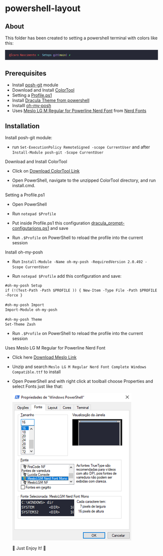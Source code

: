 # powershell-layout


## About

This folder has been created to setting a powershell terminal
with colors like this:

![MyPowershell][img-mypowershell]


## Prerequisites

- Install [posh-git](https://github.com/dahlbyk/posh-git) module
- Download and Install [ColorTool](https://github.com/microsoft/terminal/releases/tag/1904.29002)
- Setting a [Profile.ps1](https://ss64.com/ps/syntax-profile.html)
- Install [Dracula Theme from powershell](https://github.com/dracula/powershell/blob/master/INSTALL.md)
- Installl [oh-my-posh](https://github.com/JanDeDobbeleer/oh-my-posh)
- Uses [Meslo LG M Regular for Powerline Nerd Font](https://github.com/ryanoasis/nerd-fonts/releases/download/v2.1.0/Meslo.zip) from [Nerd Fonts](https://www.nerdfonts.com/font-downloads)

## Installation

Install posh-git module:

- run `Set-ExecutionPolicy RemoteSigned -scope CurrentUser`   and after `Install-Module posh-git -Scope CurrentUser`



Download and Install ColorTool 

- Click on [Download ColorTool Link](https://raw.githubusercontent.com/waf/dracula-cmd/master/dist/ColorTool.zip)

- Open PowerShell, navigate to the unzipped ColorTool directory, and run install.cmd.



Setting a Profile.ps1

- Open PowerShell 

- Run `notepad $Profile`

- Put inside Profile.ps1 this configuration [dracula_prompt-configutarions.ps1](https://github.com/dracula/powershell/blob/master/theme/dracula-prompt-configuration.ps1) and save

- Run `.$Profile` on PowerShell to reload the profile into the current session


Install oh-my-posh

- Run `Install-Module -Name oh-my-posh -RequiredVersion 2.0.492 -Scope CurrentUser`

- Run `notepad $Profile`  add this configuration and save:

```
#oh-my-posh Setup
if (!(Test-Path -Path $PROFILE )) { New-Item -Type File -Path $PROFILE -Force }

#oh-my-posh Import
Import-Module oh-my-posh

#oh-my-posh Theme 
Set-Theme Zash

```

- Run `.$Profile` on PowerShell to reload the profile into the current session

Uses Meslo LG M Regular for Powerline Nerd Font

- Click here [Download Meslo Link](https://github.com/ryanoasis/nerd-fonts/releases/download/v2.1.0/Meslo.zip)

- Unzip and search `Meslo LG M Regular Nerd Font Complete Windows Compatible.ttf` to install 

- Open PowerShell and with right click at toolball choose Properties and select Fonts just like that:

    ![PowershellConfigs][img-powershellconfigs]


    🎉 Just Enjoy It! 🥰


[img-mypowershell]: img/mypowershell.png
[img-powershellconfigs]: img/powershellconfigs.png
